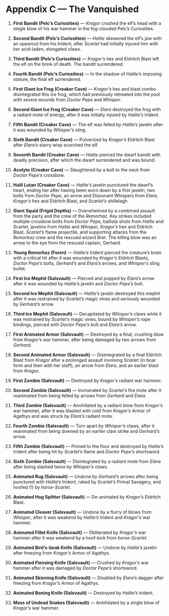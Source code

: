 # Appendix C — The Vanquished

1.  **First Bandit (Pelc’s Curiosities)** — *Kragor* crushed the elf’s head with a single blow of his war hammer in the fog-clouded Pelc’s Curiosities.

2.  **Second Bandit (Pelc’s Curiosities)** — *Halite* skewered the elf’s jaw with an uppercut from his trident, after *Scarlet* had initially injured him with her acid-laden, elongated claws.

3.  **Third Bandit (Pelc’s Curiosities)** — *Kragor’s* hex and Eldritch Blast left the elf on the brink of death. The bandit surrendered.

4.  **Fourth Bandit (Pelc’s Curiosities)** — In the shadow of *Halite’s* imposing stature, the final elf surrendered.

5.  **First Giant Ice Frog (Croaker Cave)** — *Kragor’s* hex and blast combo disintegrated this ice frog, which had previously retreated into the pool with severe wounds from *Doctor Pepe* and *Whisper*.

6.  **Second Giant Ice Frog (Croaker Cave)** — *Elara* destroyed the frog with a radiant mote of energy, after it was initially injured by *Halite’s* trident.

7.  **Fifth Bandit (Croaker Cave)** — The elf was felled by *Halite’s* javelin after it was wounded by *Whisper’s* sling.

8.  **Sixth Bandit (Croaker Cave)** — Pulverized by *Kragor’s* Eldritch Blast after *Elara’s* starry wisp scorched the elf.

9.  **Seventh Bandit (Croaker Cave)** — *Halite* pierced the dwarf bandit with deadly precision, after which the dwarf surrendered and was bound.

10. **Acolyte (Croaker Cave)** — Slaughtered by a bolt to the neck from *Doctor Pepe’s* crossbow.

11. **Hulil Lutan (Croaker Cave)** — *Halite’s* javelin punctured the dwarf’s heart, ending her after having been worn down by a first javelin, two bolts from *Doctor Pepe*, an arrow and Dissonant Whispers from *Elara*, *Kragor’s* hex and Eldritch Blast, and *Scarlet’s* shillelagh.

12. **Giant Squid (Frigid Depths)** — Overwhelmed by a combined assault from the party and the crew of the *Remorhaz*. Key strikes included multiple crossbow bolts from *Doctor Pepe*, ballista shots from *Halite* and *Scarlet*, javelins from *Halite* and *Whisper*, *Kragor’s* hex and Eldritch Blast, *Scarlet’s* flame projectile, and supporting attacks from the *Remorhaz* crew and the rescued wizard Bret. The killing blow was an arrow to the eye from the rescued captain, Gerhard.

13. **Young Remorhaz (Foren)** — *Halite’s* trident pierced the creature’s brain with a critical hit after it was wounded by *Kragor’s* Eldritch Blasts, *Doctor Pepe’s* bolts, *Gerhard’s* and *Elara’s* arrows, and *Whisper’s* sling bullet.

14. **First Ice Mephit (Salsvault)** — Pierced and popped by *Elara’s* arrow after it was wounded by *Halite’s* javelin and *Doctor Pepe’s* bolt.

15. **Second Ice Mephit (Salsvault)** — *Halite’s* javelin destroyed this mephit after it was restrained by *Scarlet’s* magic vines and seriously wounded by *Gerhard’s* arrow.

16. **Third Ice Mephit (Salsvault)** — Decapitated by *Whisper’s* claws while it was restrained by *Scarlet’s* magic vines, bound by *Whisper’s* rope bindings, pierced with *Doctor Pepe’s* bolt and *Elara’s* arrow.

17. **First Animated Armor (Salsvault)** — Destroyed by a final, crushing blow from *Kragor’s* war hammer, after being damaged by two arrows from *Gerhard*.

18. **Second Animated Armor (Salsvault)** — Disintegrated by a final Eldritch Blast from *Kragor* after a prolonged assault involving *Scarlet* (in boar form and then with her staff), an arrow from *Elara*, and an earlier blast from *Kragor*.

19. **First Zombie (Salsvault)** — Destroyed by *Kragor’s* radiant war hammer.

20. **Second Zombie (Salsvault)** — Incinerated by *Scarlet’s* fire mote after it reanimated from being felled by arrows from *Gerhard* and *Elara*.

21. **Third Zombie (Salsvault)** — Annihilated by a radiant blow from *Kragor’s* war hammer, after it was blasted with cold from *Kragor’s* Armor of Agathys and was struck by *Elara’s* radiant mote.

22. **Fourth Zombie (Salsvault)** — Torn apart by *Whisper’s* claws, after it reanimated from being downed by an earlier claw strike and *Gerhard’s* arrow.

23. **Fifth Zombie (Salsvault)** — Pinned to the floor and destroyed by *Halite’s* trident after being hit by *Scarlet’s* flame and *Doctor Pepe’s* shortsword.

24. **Sixth Zombie (Salsvault)** — Disintegrated by a radiant mote from *Elara* after being slashed twice by *Whisper’s* claws.

25. **Animated Rug (Salsvault)** — Undone by *Gerhard’s* arrows after being punctured with *Halite’s* trident, raked by *Scarlet’s* Primal Savagery, and hoofed (!) by *horse-Scarlet*.

26. **Animated Hog Splitter (Salsvault)** — De-animated by *Kragor’s* Eldritch Blast.

27. **Animated Cleaver (Salsvault)** — Undone by a flurry of blows from *Whisper*, after it was weakend by *Halite’s* trident and *Kragor’s* war hammer.

28. **Animated Fillet Knife (Salsvault)** — Obliterated by *Kragor’s* war hammer after it was weakend by a hoof-kick from *horse-Scarlet*.

29. **Animated Bird’s-beak Knife (Salsvault)** — Undone by *Halite’s* javelin after freezing from *Kragor’s* Armor of Agathys.

30. **Animated Flensing Knife (Salsvault)** — Crushed by *Kragor’s* war hammer after it was damaged by *Doctor Pepe’s* shortsword.

31. **Animated Skinning Knife (Salsvault)** — Disabled by *Elara’s* dagger after freezing from *Kragor’s* Armor of Agathys.

32. **Animated Boning Knife (Salsvault)** — Destroyed by *Halite’s* trident.

33. **Mass of Undead Snakes (Salsvault)** — Annihilated by a single blow of *Kragor’s* war hammer.
